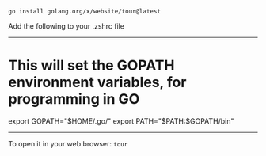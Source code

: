 `go install golang.org/x/website/tour@latest`


Add the following to your .zshrc file

---

# This will set the GOPATH environment variables, for programming in GO
export GOPATH="$HOME/.go/"
export PATH="$PATH:$GOPATH/bin"

---

To open it in your web browser:
`tour`


